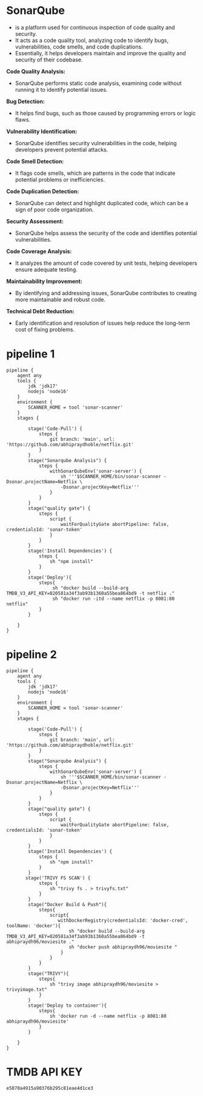 # SonarQube 
- is a platform used for continuous inspection of code quality and security.
- It acts as a code quality tool, analyzing code to identify bugs, vulnerabilities, code smells, and code duplications.
- Essentially, it helps developers maintain and improve the quality and security of their codebase.

  
**Code Quality Analysis:**
- SonarQube performs static code analysis, examining code without running it to identify potential issues.

**Bug Detection:**
- It helps find bugs, such as those caused by programming errors or logic flaws.
  
**Vulnerability Identification:**
- SonarQube identifies security vulnerabilities in the code, helping developers prevent potential attacks.
  
**Code Smell Detection:**
- It flags code smells, which are patterns in the code that indicate potential problems or inefficiencies.
  
**Code Duplication Detection:**
- SonarQube can detect and highlight duplicated code, which can be a sign of poor code organization.

**Security Assessment:**
- SonarQube helps assess the security of the code and identifies potential vulnerabilities.

**Code Coverage Analysis:**
- It analyzes the amount of code covered by unit tests, helping developers ensure adequate testing.
  
**Maintainability Improvement:**
- By identifying and addressing issues, SonarQube contributes to creating more maintainable and robust code.
  
**Technical Debt Reduction:**
- Early identification and resolution of issues help reduce the long-term cost of fixing problems.


# pipeline 1
````
pipeline {
    agent any
    tools {
        jdk 'jdk17'
        nodejs 'node16'
    }
    environment {
        SCANNER_HOME = tool 'sonar-scanner'
    }
    stages {

        stage('Code-Pull') {
            steps {
                git branch: 'main', url: 'https://github.com/abhipraydhoble/netflix.git'
            }
        }
        stage("Sonarqube Analysis") {
            steps {
                withSonarQubeEnv('sonar-server') {
                    sh '''$SCANNER_HOME/bin/sonar-scanner -Dsonar.projectName=Netflix \
                    -Dsonar.projectKey=Netflix'''
                }
            }
        }
        stage("quality gate") {
            steps {
                script {
                    waitForQualityGate abortPipeline: false, credentialsId: 'sonar-token'
                }
            }
        }
        stage('Install Dependencies') {
            steps {
                sh "npm install"
            }
        }
        stage('Deploy'){
            steps{
                 sh "docker build --build-arg TMDB_V3_API_KEY=020581a34f3ab93b1360a55bea864bd9 -t netflix ."
                 sh "docker run -itd --name netflix -p 8081:80 netflix"
            }
        }
        
    }
}
````

# pipeline 2
````
pipeline {
    agent any
    tools {
        jdk 'jdk17'
        nodejs 'node16'
    }
    environment {
        SCANNER_HOME = tool 'sonar-scanner'
    }
    stages {

        stage('Code-Pull') {
            steps {
                git branch: 'main', url: 'https://github.com/abhipraydhoble/netflix.git'
            }
        }
        stage("Sonarqube Analysis") {
            steps {
                withSonarQubeEnv('sonar-server') {
                    sh '''$SCANNER_HOME/bin/sonar-scanner -Dsonar.projectName=Netflix \
                    -Dsonar.projectKey=Netflix'''
                }
            }
        }
        stage("quality gate") {
            steps {
                script {
                    waitForQualityGate abortPipeline: false, credentialsId: 'sonar-token'
                }
            }
        }
        stage('Install Dependencies') {
            steps {
                sh "npm install"
            }
        }
       stage('TRIVY FS SCAN') {
            steps {
                sh "trivy fs . > trivyfs.txt"
            }
        }
        stage("Docker Build & Push"){
            steps{
                script{
                   withDockerRegistry(credentialsId: 'docker-cred', toolName: 'docker'){   
                       sh "docker build --build-arg TMDB_V3_API_KEY=020581a34f3ab93b1360a55bea864bd9 -t abhipraydh96/moviesite ."
                       sh "docker push abhipraydh96/moviesite "
                    }
                }
            }
        }
        stage("TRIVY"){
            steps{
                sh "trivy image abhipraydh96/moviesite > trivyimage.txt" 
            }
        }
        stage('Deploy to container'){
            steps{
                sh 'docker run -d --name netflix -p 8081:80 abhipraydh96/moviesite'
            }
        }
        
    }
}
````
# TMDB API KEY
````
e5070a4915a90376b295c81eae4d1ce3
````
